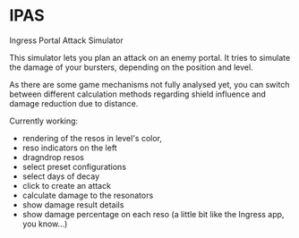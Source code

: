 IPAS
====

Ingress Portal Attack Simulator

This simulator lets you plan an attack on an enemy portal. It tries to simulate the damage of your bursters, depending on the position and level.

As there are some game mechanisms not fully analysed yet, you can switch between different calculation methods regarding shield influence and damage reduction due to distance.

Currently working:

- rendering of the resos in level's color,
- reso indicators on the left
- dragndrop resos
- select preset configurations
- select days of decay
- click to create an attack
- calculate damage to the resonators
- show damage result details
- show damage percentage on each reso (a little bit like the Ingress app, you know...)
